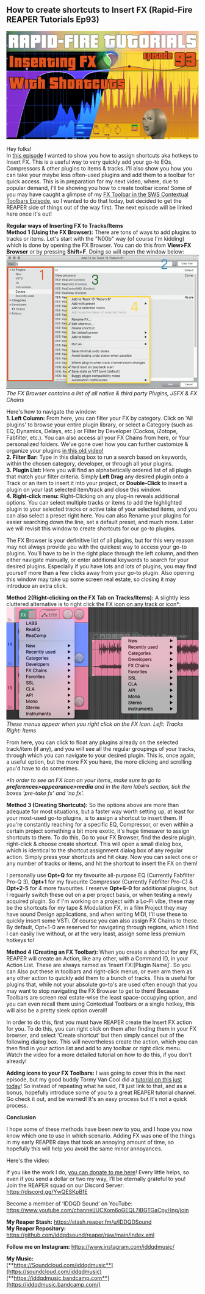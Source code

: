 ## How to create shortcuts to Insert FX (Rapid-Fire REAPER Tutorials Ep93)

![](/blog/rfrt/93/RFRT-EP-93.jpg)

Hey folks!  
 In [this episode](https://youtu.be/rRYcndmRs0M) I wanted to show you how to assign shortcuts aka hotkeys to Insert FX. This is a useful way to very quickly add your go-to EQs, Compressors & other plugins to items & tracks. I'll also show you how you can take your maybe less often-used plugins and add them to a toolbar for quick access. This is in preparation for my next video, where, due to popular demand, I'll be showing you how to create toolbar icons! Some of you may have caught a glimpse of my [FX Toolbar in the SWS Contextual Toolbars Episode](https://youtu.be/xuiB8aGDO18), so I wanted to do that today, but decided to get the REAPER side of things out of the way first. The next episode will be linked here once it's out!

**Regular ways of Inserting FX to Tracks/Items**  
**Method 1 (Using the FX Browser):** There are tons of ways to add plugins to tracks or items. Let's start with the "N00b" way (of course I'm kidding) which is done by opening the FX Browser. You can do this from **View>FX Browser** or by pressing **Shift+F**. Doing so will open the window below:  
 ![](/blog/rfrt/93/rfrt93-1.jpg)  
 _The FX Browser contains a list of all native & third party Plugins, JSFX & FX Chains_

 Here's how to navigate the window:  
**1. Left Column:** From here, you can filter your FX by category. Click on 'All plugins' to browse your entire plugin library, or select a Category (such as EQ, Dynamics, Delays, etc.) or Filter by Developer (Cockos, iZotope, Fabfilter, etc.). You can also access all your FX Chains from here, or Your personalized folders. We've gone over how you can further customize & organize your plugins [in this old video!](https://www.youtube.com/watch?v=-bAhE6HJTGQ)  
**2. Filter Bar:** Type in this dialog box to run a search based on keywords, within the chosen category, developer, or through all your plugins.  
**3. Plugin List:** Here you will find an alphabetically ordered list of all plugin that match your filter criteria. Simply **Left Drag** any desired plugin onto a Track or an item to insert it into your project, or **Double-Click** to insert a plugin on your last selected item/track and close this window.  
**4. Right-click menu:** Right-Clicking on any plug-in reveals additional options. You can select multiple tracks or items to add the highlighted plugin to your selected tracks or active take of your selected items, and you can also select a preset right here. You can also Rename your plugins for easier searching down the line, set a default preset, and much more. Later we will revisit this window to create shortcuts for our go-to plugins.

 The FX Browser is your definitive list of all plugins, but for this very reason may not always provide you with the quickest way to access your go-to plugins. You'll have to be in the right place through the left column, and then either navigate manually, or enter additional keywords to search for your desired plugins. Especially if you have lots and lots of plugins, you may find yourself more than a few clicks away from your go-to plugin. Also opening this window may take up some screen real estate, so closing it may introduce an extra click.

**Method 2(Right-clicking on the FX Tab on Tracks/Items):** A slightly less cluttered alternative is to right click the FX icon on any track or icon*:    
![](/blog/rfrt/93/rfrt93-2.jpg)  
_These menus appear when you right click on the FX Icon. Left: Tracks Right: Items_

From here, you can click to float any plugins already on the selected track/item (if any), and you will see all the regular groupings of your tracks, through which you can navigate to your desired plugin. This is, once again, a useful option, but the more FX you have, the more clicking and scrolling you'd have to do sometimes.

_*In order to see an FX Icon on your items, make sure to go to **_preferences>appearance>media_** and in the item labels section, tick the boxes 'pre-take fx' and 'no fx'._

**Method 3 (Creating Shortcuts):** So the options above are more than adequate for most situations, but a faster way worth setting up, at least for your most-used go-to plugins, is to assign a shortcut to insert them. If you're constantly reaching for a specific EQ, Compressor, or even within a certain project something a bit more exotic, it's huge timesaver to assign shortcuts to them. To do this, Go to your FX Browser, find the desire plugin, right-click & choose create shortcut. This will open a small dialog box, which is identical to the shortcut assignment dialog box of any regular action. Simply press your shortcuts and hit okay. Now you can select one or any number of tracks or items, and hit the shortcut to insert the FX on them!

I personally use **Opt+Q** for my favourite all-purpose EQ (Currently Fabfilter Pro-Q 3), **Opt+1** for my favourite Compressor (Currently Fabfilter Pro-C) & **Opt+2-5** for 4 more favourites. I reserve **Opt+6-0** for additional plugins, but I reguarly switch these out on a per project basis, or when testing a newly acquired plugin. So if I'm working on a project with a Lo-Fi vibe, these may be the shortcuts for my tape & Modulation FX, in a film Project they may have sound Design applications, and when writing MIDI, I'll use these to quickly insert some VSTi. Of course you can also assign FX Chains to these. By default, Opt+1-0 are reserved for navigating through regions, which I find I can easily live without, or at the very least, assign some less premium hotkeys to!

**Method 4 (Creating an FX Toolbar):** When you create a shortcut for any FX, REAPER will create an Action, like any other, with a Command ID, in your Action List. These are always named as 'Insert FX:[Plugin Name]'. So you can Also put these in toolbars and right-click menus, or even arm them as any other action to quickly add them to a bunch of tracks. This is useful for plugins that, while not your absolute go-to's are used often enough that you may want to stop navigating the FX Browser to get to them! Because Toolbars are screen real estate-wise the least space-occupying option, and you can even recall them using Contextual Toolbars or a single hotkey, this will also be a pretty sleek option overall!

In order to do this, first you must have REAPER create the Insert FX action for you. To do this, you can right click on them after finding them in your FX browser, and select 'Create shortcut' but then simply cancel out of the following dialog box. This will nevertheless create the action, which you can then find in your action list and add to any toolbar or right click menu. Watch the video for a more detailed tutorial on how to do this, if you don't already!

**Adding icons to your FX Toolbars:** I was going to cover this in the next episode, but my good buddy Tormy Van Cool did a [tutorial on this just today](https://youtu.be/12AjqFcbZEU)! So instead of repeating what he said, I'll just link to that, and as a bonus, hopefully introduce some of you to a great REAPER tutorial channel. Go check it out, and be warned! It's an easy process but it's not a quick process.

**Conclusion**

I hope some of these methods have been new to you, and I hope you now know which one to use in which scenario. Adding FX was one of the things in my early REAPER days that took an annoying amount of time, so hopefully this will help you avoid the same minor annoyances.

Here's the video:

<youtube id="rRYcndmRs0M"></youtube>

If you like the work I do, [you can donate to me here](http://www.buymeacoffee.com/iddqdsound)! Every little helps, so even if you send a dollar or two my way, I’ll be eternally grateful to you!  
 Join the REAPER squad on our Discord Server:  
<https://discord.gg/YwQESKpBfE>

Become a member of ‘IDDQD Sound’ on YouTube: <https://www.youtube.com/channel/UCXom6oGEQL7iBGTGaCpyHng/join>

**My Reaper Stash:** <https://stash.reaper.fm/u/IDDQDSound>  
**My Reaper Repository:** <https://github.com/iddqdsound/reaper/raw/main/index.xml>

**Follow me on Instagram:** <https://www.instagram.com/iddqdmusic/>

**My Music:**  
[**https://Soundcloud.com/iddqdmusic**](https://soundcloud.com/iddqdmusic)  
[**https://iddqdmusic.bandcamp.com**](https://iddqdmusic.bandcamp.com/)  


